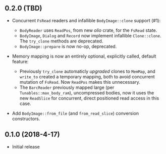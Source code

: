 ## 0.2.0 (TBD)
* Concurrent `FsRead` readers and infallible `BodyImage::clone`
  support (#1):
  * `BodyReader` uses `ReadPos`, from new _olio_ crate, for the
    `FsRead` state.
  * `BodyImage`, `Dialog` and `Record` now implement infallible
    `Clone::clone`. The `try_clone` methods are deprecated.
  * `BodyImage::prepare` is now no-op, deprecated.

* Memory mapping is now an entirely optional, explicitly called,
  default feature:
  * Previously `try_clone` automaticly _upgraded_ clones to `MemMap`,
    and `write_to` created a temporary mapping, both to avoid
    concurrent mutation of `FsRead`. Now `ReadPos` makes this
    unnecessary.
  * The `BarcReader` previously mapped large (per
    `Tunables::max_body_ram`), uncompressed bodies, now it uses the
    new `ReadSlice` for concurrent, direct positioned read access in
    this case.

* Add `BodyImage::from_file` (and `from_read_slice`) conversion
  constructors.

## 0.1.0 (2018-4-17)
* Initial release

